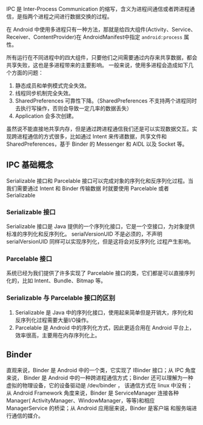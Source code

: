 IPC 是 Inter-Process Communication 的缩写，含义为进程间通信或者跨进程通信，是指两个进程之间进行数据交换的过程。

在 Android 中使用多进程只有一种方法，那就是给四大组件(Activity、Service、Receiver、ContentProvider)在
AndroidManifest中指定 `android:process` 属性。

所有运行在不同进程中的四大组件，只要他们之间需要通过内存来共享数据，都会共享失败，这也是多进程带来的主要影响。
一般来说，使用多进程会造成如下几个方面的问题：
1. 静态成员和单例模式完全失效。
2. 线程同步机制完全失效。
3. SharedPreferences 可靠性下降。（SharedPreferences 不支持两个进程同时去执行写操作，否则会导致一定几率的数据丢失）
4. Application 会多次创建。

虽然说不能直接地共享内存，但是通过跨进程通信我们还是可以实现数据交互。实现跨进程通信的方式很多，比如通过 Intent 
来传递数据，共享文件和 SharedPreferences，基于 Binder 的 Messenger 和 AIDL 以及 Socket 等。
 
## IPC 基础概念
Serializable 接口和 Parcelable 接口可以完成对象的序列化和反序列化过程。当我们需要通过 Intent 和 Binder 传输数据
时就要使用 Parcelable 或者 Serializable 

### Serializable 接口
Serializable 接口是 Java 提供的一个序列化接口，它是一个空接口，为对象提供标准的序列化和反序列化。
serialVersionUID 不是必须的，不声明 serialVersionUID 同样可以实现序列化，但是这将会对反序列化
过程产生影响。

### Parcelable 接口
系统已经为我们提供了许多实现了 Parcelable 接口的类，它们都是可以直接序列化的，比如 Intent、Bundle、Bitmap 等。

### Serializable 与 Parcelable 接口的区别
1. Serializable 是 Java 中的序列化接口，使用起来简单但是开销大，序列化和反序列化过程需要大量I/O操作。
2. Parcelable 是 Android 中的序列化方式，因此更适合用在 Android 平台上，效率很高，主要用在内存序列化上。

## Binder
直观来说，Binder 是 Android 中的一个类，它实现了 IBinder 接口；从 IPC 角度来说，
Binder 是 Android 中的一种跨进程通信方式；Binder 还可以理解为一种虚拟的物理设备，它的设备驱动是 /dev/binder ，
该通信方式在 linux 中没有；从 Android Framework 角度来说，Binder 是 ServiceManager 连接各种 Manager(
ActivityManager、WindowManager，等等)和相应 ManagerService 的桥梁；从 Android 应用层来说，Binder 是客户端
和服务端进行通信的媒介。